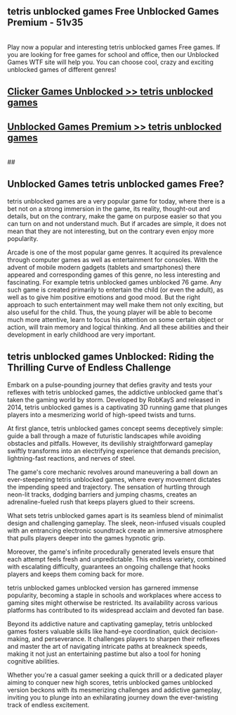 ## tetris unblocked games Free Unblocked Games Premium - 51v35 <br>
<br>
Play now a popular and interesting tetris unblocked games Free games. If you are looking for free games for school and office, then our Unblocked Games WTF site will help you. You can choose cool, crazy and exciting unblocked games of different genres!


##  [Clicker Games Unblocked >> tetris unblocked games](http://freeplayer.one?title=tetris_unblocked_games&ref=04)

##  [Unblocked Games Premium >> tetris unblocked games](http://freeplayer.one?title=tetris_unblocked_games&ref=04)
  <br>
  ##



## Unblocked Games tetris unblocked games Free?

tetris unblocked games are a very popular game for today, where there is a bet not on a strong immersion in the game, its reality, thought-out and details, but on the contrary, make the game on purpose easier so that you can turn on and not understand much. But if arcades are simple, it does not mean that they are not interesting, but on the contrary even enjoy more popularity.

Arcade is one of the most popular game genres. It acquired its prevalence through computer games as well as entertainment for consoles. With the advent of mobile modern gadgets (tablets and smartphones) there appeared and corresponding games of this genre, no less interesting and fascinating. For example tetris unblocked games unblocked 76 game. Any such game is created primarily to entertain the child (or even the adult), as well as to give him positive emotions and good mood. But the right approach to such entertainment may well make them not only exciting, but also useful for the child. Thus, the young player will be able to become much more attentive, learn to focus his attention on some certain object or action, will train memory and logical thinking. And all these abilities and their development in early childhood are very important.

##  tetris unblocked games Unblocked: Riding the Thrilling Curve of Endless Challenge

Embark on a pulse-pounding journey that defies gravity and tests your reflexes with tetris unblocked games, the addictive unblocked game that's taken the gaming world by storm. Developed by RobKayS and released in 2014, tetris unblocked games is a captivating 3D running game that plunges players into a mesmerizing world of high-speed twists and turns.

At first glance, tetris unblocked games concept seems deceptively simple: guide a ball through a maze of futuristic landscapes while avoiding obstacles and pitfalls. However, its devilishly straightforward gameplay swiftly transforms into an electrifying experience that demands precision, lightning-fast reactions, and nerves of steel.

The game's core mechanic revolves around maneuvering a ball down an ever-steepening tetris unblocked games, where every movement dictates the impending speed and trajectory. The sensation of hurtling through neon-lit tracks, dodging barriers and jumping chasms, creates an adrenaline-fueled rush that keeps players glued to their screens.

What sets tetris unblocked games apart is its seamless blend of minimalist design and challenging gameplay. The sleek, neon-infused visuals coupled with an entrancing electronic soundtrack create an immersive atmosphere that pulls players deeper into the games hypnotic grip.

Moreover, the game's infinite procedurally generated levels ensure that each attempt feels fresh and unpredictable. This endless variety, combined with escalating difficulty, guarantees an ongoing challenge that hooks players and keeps them coming back for more.

tetris unblocked games unblocked version has garnered immense popularity, becoming a staple in schools and workplaces where access to gaming sites might otherwise be restricted. Its availability across various platforms has contributed to its widespread acclaim and devoted fan base.

Beyond its addictive nature and captivating gameplay, tetris unblocked games fosters valuable skills like hand-eye coordination, quick decision-making, and perseverance. It challenges players to sharpen their reflexes and master the art of navigating intricate paths at breakneck speeds, making it not just an entertaining pastime but also a tool for honing cognitive abilities.

Whether you're a casual gamer seeking a quick thrill or a dedicated player aiming to conquer new high scores, tetris unblocked games unblocked version beckons with its mesmerizing challenges and addictive gameplay, inviting you to plunge into an exhilarating journey down the ever-twisting track of endless excitement.